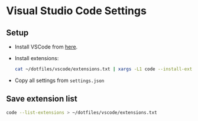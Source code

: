 # Visual Studio Code Settings

## Setup

- Install VSCode from [here](https://code.visualstudio.com/Download).

- Install extensions:

  ```bash
  cat ~/dotfiles/vscode/extensions.txt | xargs -L1 code --install-extension
  ```

- Copy all settings from `settings.json`

## Save extension list

```bash
code --list-extensions > ~/dotfiles/vscode/extensions.txt
```
